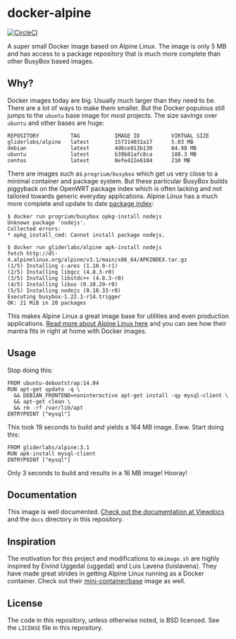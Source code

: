 # docker-alpine

[![CircleCI](https://img.shields.io/circleci/project/gliderlabs/docker-alpine/release.svg)](https://circleci.com/gh/gliderlabs/docker-alpine)

A super small Docker image based on Alpine Linux. The image is only 5 MB and has access to a package repository that is much more complete than other BusyBox based images.

## Why?

Docker images today are big. Usually much larger than they need to be. There are a lot of ways to make them smaller. But the Docker populous still jumps to the `ubuntu` base image for most projects. The size savings over `ubuntu` and other bases are huge:

```
REPOSITORY          TAG           IMAGE ID          VIRTUAL SIZE
gliderlabs/alpine   latest        157314031a17      5.03 MB
debian              latest        4d6ce913b130      84.98 MB
ubuntu              latest        b39b81afc8ca      188.3 MB
centos              latest        8efe422e6104      210 MB
```

There are images such as `progrium/busybox` which get us very close to a minimal container and package system. But these particular BusyBox builds piggyback on the OpenWRT package index which is often lacking and not tailored towards generic everyday applications. Alpine Linux has a much more complete and update to date [package index][alpine-packages]:

```console
$ docker run progrium/busybox opkg-install nodejs
Unknown package 'nodejs'.
Collected errors:
* opkg_install_cmd: Cannot install package nodejs.

$ docker run gliderlabs/alpine apk-install nodejs
fetch http://dl-4.alpinelinux.org/alpine/v3.1/main/x86_64/APKINDEX.tar.gz
(1/5) Installing c-ares (1.10.0-r1)
(2/5) Installing libgcc (4.8.3-r0)
(3/5) Installing libstdc++ (4.8.3-r0)
(4/5) Installing libuv (0.10.29-r0)
(5/5) Installing nodejs (0.10.33-r0)
Executing busybox-1.22.1-r14.trigger
OK: 21 MiB in 20 packages
```

This makes Alpine Linux a great image base for utilities and even production applications. [Read more about Alpine Linux here][alpine-about] and you can see how their mantra fits in right at home with Docker images.

## Usage

Stop doing this:

```
FROM ubuntu-debootstrap:14.04
RUN apt-get update -q \
  && DEBIAN_FRONTEND=noninteractive apt-get install -qy mysql-client \
  && apt-get clean \
  && rm -rf /var/lib/apt
ENTRYPOINT ["mysql"]
```
This took 19 seconds to build and yields a 164 MB image. Eww. Start doing this:

```
FROM gliderlabs/alpine:3.1
RUN apk-install mysql-client
ENTRYPOINT ["mysql"]
```

Only 3 seconds to build and results in a 16 MB image! Hooray!

## Documentation

This image is well documented. [Check out the documentation at Viewdocs][docs] and the `docs` directory in this repository.

## Inspiration

The motivation for this project and modifications to `mkimage.sh` are highly inspired by Eivind Uggedal (uggedal) and Luis Lavena (luislavena). They have made great strides in getting Alpine Linux running as a Docker container. Check out their [mini-container/base][mini-base] image as well.

## License

The code in this repository, unless otherwise noted, is BSD licensed. See the `LICENSE` file in this repository.

[mini-base]: https://github.com/mini-containers/base
[alpine-packages]: http://forum.alpinelinux.org/packages
[alpine-about]: https://www.alpinelinux.org/about/
[docs]: http://gliderlabs.viewdocs.io/docker-alpine
